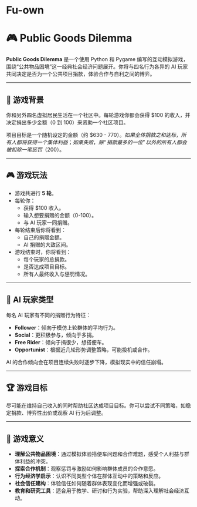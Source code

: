 # Fu-own
# 🎮 Public Goods Dilemma

**Public Goods Dilemma** 是一个使用 Python 和 Pygame 编写的互动模拟游戏，围绕“公共物品困境”这一经典社会经济问题展开。你将与四名行为各异的 AI 玩家共同决定是否为一个公共项目捐款，体验合作与自利之间的博弈。

---

## 🧠 游戏背景

你和另外四名虚拟居民生活在一个社区中。每轮游戏你都会获得 $100 的收入，并决定捐出多少金额（0 到 100）来资助一个社区项目。

项目目标是一个随机设定的金额（约 $630 - $770）。如果全体捐款之和达标，所有人都将获得一个集体利益；如果失败，除“捐款最多的一位”以外的所有人都会被扣除一笔惩罚（$200）。

---

## 🎮 游戏玩法

- 游戏共进行 **5 轮**。
- 每轮你：
  - 获得 $100 收入。
  - 输入想要捐赠的金额（0-100）。
  - 与 AI 玩家一同捐赠。
- 每轮结束后你将看到：
  - 自己的捐赠金额。
  - AI 捐赠的大致区间。
- 游戏结束时，你将看到：
  - 每个玩家的总捐款。
  - 是否达成项目目标。
  - 所有人最终收入与惩罚情况。

---

## 🤖 AI 玩家类型

每名 AI 玩家有不同的捐赠行为特征：

- **Follower**：倾向于模仿上轮群体的平均行为。
- **Social**：更积极参与，倾向于多捐。
- **Free Rider**：倾向于捐很少，想搭便车。
- **Opportunist**：根据近几轮形势调整策略，可能投机或合作。

AI 的合作倾向会在项目连续失败时逐步下降，模拟现实中的信任崩塌。

---

## 🏆 游戏目标

尽可能在维持自己收入的同时帮助社区达成项目目标。你可以尝试不同策略，如稳定捐款、博弈性出价或观察 AI 行为后调整。

---

## 🎯 游戏意义

- **理解公共物品困境**：通过模拟体验搭便车问题和合作难题，感受个人利益与群体利益的冲突。
- **探索合作机制**：观察惩罚与激励如何影响群体成员的合作意愿。
- **行为经济学启示**：认识不同类型个体在群体互动中的策略和反应。
- **社会信任建构**：体验信任如何随着群体表现变化而增强或破裂。
- **教育和研究工具**：适合用于教学、研讨和行为实验，帮助深入理解社会经济互动。
